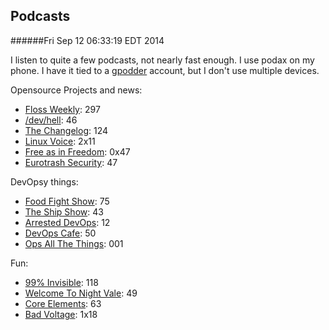 Podcasts
-------------
######Fri Sep 12 06:33:19 EDT 2014

I listen to quite a few podcasts, not nearly fast enough. I use podax on my phone. I have it tied to a [gpodder](https://gpodder.net/user/brimstone) account, but I don't use multiple devices.

Opensource Projects and news:

 * [Floss Weekly](): 297
 * [/dev/hell](): 46
 * [The Changelog](): 124
 * [Linux Voice](): 2x11
 * [Free as in Freedom](): 0x47
 * [Eurotrash Security](): 47

DevOpsy things:

 * [Food Fight Show](): 75
 * [The Ship Show](): 43
 * [Arrested DevOps](): 12
 * [DevOps Cafe](): 50
 * [Ops All The Things](): 001


Fun:

 * [99% Invisible](): 118
 * [Welcome To Night Vale](): 49
 * [Core Elements](): 63
 * [Bad Voltage](): 1x18
